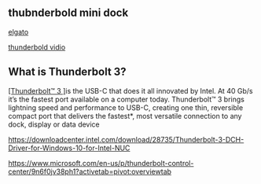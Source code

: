 ## thubnderbold mini dock

[elgato](https://www.elgato.com/en/gaming/downloads)

[thunderbold vidio](https://youtu.be/1DLTR67Yehk)
## What is Thunderbolt 3?
[[Thunderbolt™ 3 ]](https://www.caldigit.com/tag/mini-dock/)is the USB-C that does it all innovated by Intel. At 40 Gb/s it’s the fastest port available on a computer today. Thunderbolt™ 3 brings lightning speed and performance to USB-C, creating one thin, reversible compact port that delivers the fastest*, most versatile connection to any dock, display or data device

https://downloadcenter.intel.com/download/28735/Thunderbolt-3-DCH-Driver-for-Windows-10-for-Intel-NUC

https://www.microsoft.com/en-us/p/thunderbolt-control-center/9n6f0jv38ph1?activetab=pivot:overviewtab

